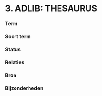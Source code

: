 # 3. ADLIB: THESAURUS

### Term

### Soort term

### Status

### Relaties

### Bron

### Bijzonderheden

